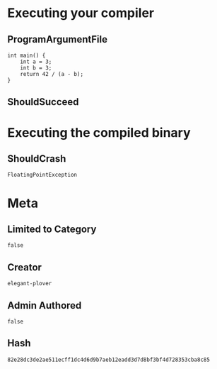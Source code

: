# Executing your compiler

## ProgramArgumentFile

```
int main() {
    int a = 3;
    int b = 3;
    return 42 / (a - b);
}
```

## ShouldSucceed

# Executing the compiled binary

## ShouldCrash

```
FloatingPointException
```

# Meta

## Limited to Category

```
false
```

## Creator

```
elegant-plover
```

## Admin Authored

```
false
```

## Hash

```
82e28dc3de2ae511ecff1dc4d6d9b7aeb12eadd3d7d8bf3bf4d728353cba8c85
```

